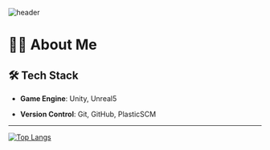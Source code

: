 
<!--
**jineeeAn/jineeeAn** is a ✨ _special_ ✨ repository because its `README.md` (this file) appears on your GitHub profile.

Here are some ideas to get you started:

- 🔭 I’m currently working on ...
- 🌱 I’m currently learning ...
- 👯 I’m looking to collaborate on ...
- 🤔 I’m looking for help with ...
- 💬 Ask me about ...
- 📫 How to reach me: ...
- 😄 Pronouns: ...
- ⚡ Fun fact: ...
-->
![header](https://capsule-render.vercel.app/api?type=venom&text=Set%20the%20Tone&height=250&color=gradient)

<!--![Anurag's GitHub stats-Dark](https://github-readme-stats.vercel.app/api?username=jineeeAn&show_icons=true&theme=radical)
-->

# 👩‍💻 About Me

## 🛠 Tech Stack
- **Game Engine**: Unity, Unreal5
<!-- - **SLAM**: RTAB-Map, ORB-SLAM3, PLVS
- **ML 연동**: YOLOv5/8, ONNX, Unity Barracuda -->
- **Version Control**: Git, GitHub, PlasticSCM

<!-- ## 🌐 협업과 비전
사용자와 환경 모두를 고려한 개발을 지향합니다.  
기술을 넘어 ‘사람과 세상에 도움이 되는 인터랙션’을 만들어가는 것이 제 목표입니다.  
현재는 **Apple Vision Pro, Meta Quest 3** 등 차세대 XR 기기를 활용한 콘텐츠 개발을 연구 중입니다. -->

---



[![Top Langs](https://github-readme-stats.vercel.app/api/top-langs/?username=jineeeAn&width=1000)](https://github.com/anuraghazra/github-readme-stats)
